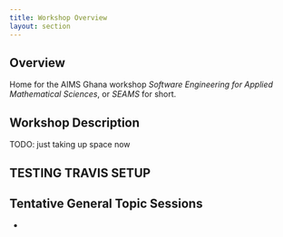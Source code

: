 ```yaml
---
title: Workshop Overview
layout: section
---
```


## Overview

Home for the AIMS Ghana workshop *Software Engineering for Applied Mathematical Sciences*,
or *SEAMS* for short.

## Workshop Description

TODO: just taking up space now

## TESTING TRAVIS SETUP

## Tentative General Topic Sessions

 - 

